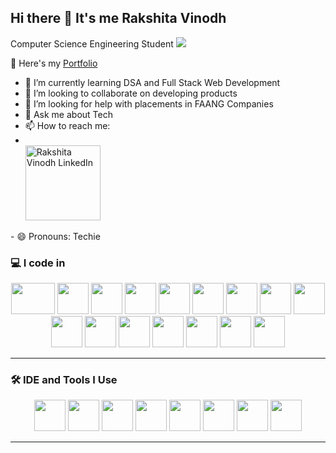 ## Hi there 👋 It's me Rakshita Vinodh

Computer Science Engineering Student
<img src=![image](https://github.com/user-attachments/assets/394532ed-8f76-4feb-bb09-8a4cfda33061)>

🔭 Here's my [Portfolio](https://rvportfolio2025.netlify.app/)


- 🌱 I’m currently learning DSA and Full Stack Web Development
- 👯 I’m looking to collaborate on developing products
- 🤔 I’m looking for help with placements in FAANG Companies
- 💬 Ask me about Tech
- 📫 How to reach me:
- <br /><a href="https://www.linkedin.com/in/rakshita-vinodh-92a781257/">
  <img src="https://github.com/user-attachments/assets/13d421d4-8ad9-4775-8820-14e852ffdd98" width="120px" alt="Rakshita Vinodh LinkedIn">
</a>
- 😄 Pronouns: Techie

### 💻 I code in

<p align="center">
  <img src="https://img.shields.io/badge/Python-3776AB?style=flat&logo=python&logoColor=white" width="70" height="50"/>
  <img src="https://img.shields.io/badge/C++-00599C?style=flat&logo=c%2B%2B&logoColor=white" width="50" height="50"/>
  <img src="https://img.shields.io/badge/HTML5-E34F26?style=flat&logo=html5&logoColor=white" width="50" height="50"/>
  <img src="https://img.shields.io/badge/CSS3-1572B6?style=flat&logo=css3&logoColor=white" width="50" height="50"/>
  <img src="https://img.shields.io/badge/Sass-CC6699?style=flat&logo=sass&logoColor=white" width="50" height="50"/>
  <img src="https://img.shields.io/badge/Bootstrap-563D7C?style=flat&logo=bootstrap&logoColor=white" width="50" height="50"/>
  <img src="https://img.shields.io/badge/JavaScript-F7DF1E?style=flat&logo=javascript&logoColor=black" width="50" height="50"/>
  <img src="https://img.shields.io/badge/Node.js-339933?style=flat&logo=nodedotjs&logoColor=white" width="50" height="50"/>
  <img src="https://img.shields.io/badge/Handlebars.js-000000?style=flat&logo=handlebarsdotjs&logoColor=white" width="50" height="50"/>
  <img src="https://img.shields.io/badge/GraphQL-E10098?style=flat&logo=graphql&logoColor=white" width="50" height="50"/>
  <img src="https://img.shields.io/badge/TensorFlow-FF6F00?style=flat&logo=tensorflow&logoColor=white" width="50" height="50"/>
  <img src="https://img.shields.io/badge/Arduino-00979D?style=flat&logo=arduino&logoColor=white" width="50" height="50"/>
  <img src="https://img.shields.io/badge/React-20232A?style=flat&logo=react&logoColor=61DAFB" width="50" height="50"/>
  <img src="https://img.shields.io/badge/Firebase-FFCA28?style=flat&logo=firebase&logoColor=white" width="50" height="50"/>
  <img src="https://img.shields.io/badge/MySQL-4479A1?style=flat&logo=mysql&logoColor=white" width="50" height="50"/>
  <img src="https://img.shields.io/badge/MongoDB-47A248?style=flat&logo=mongodb&logoColor=white" width="50" height="50"/>
</p>


---

### 🛠 IDE and Tools I Use

<p align="center">
  <img src="https://img.shields.io/badge/VS%20Code-007ACC?style=flat&logo=visual-studio-code&logoColor=white" width="50" height="50"/>
  <img src="https://img.shields.io/badge/JetBrains%20IDE-000000?style=flat&logo=jetbrains&logoColor=white" width="50" height="50"/>
  <img src="https://img.shields.io/badge/Postman-FF6C37?style=flat&logo=postman&logoColor=white" width="50" height="50"/>
  <img src="https://img.shields.io/badge/Notion-000000?style=flat&logo=notion&logoColor=white" width="50" height="50"/>
  <img src="https://img.shields.io/badge/Photoshop-31A8FF?style=flat&logo=adobe-photoshop&logoColor=white" width="50" height="50"/>
  <img src="https://img.shields.io/badge/Figma-F24E1E?style=flat&logo=figma&logoColor=white" width="50" height="50"/>
  <img src="https://img.shields.io/badge/Netlify-00C7B7?style=flat&logo=netlify&logoColor=white" width="50" height="50"/>
  <img src="https://img.shields.io/badge/Adobe%20XD-FF61F6?style=flat&logo=adobe-xd&logoColor=white" width="50" height="50"/>
</p>


---
